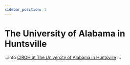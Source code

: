 ```yaml
---
sidebar_position: 1
---
```


# The University of Alabama in Huntsville

:::info
<a href="https://www.uah.edu">CIROH at The University of Alabama in Huntsville</a>
:::

